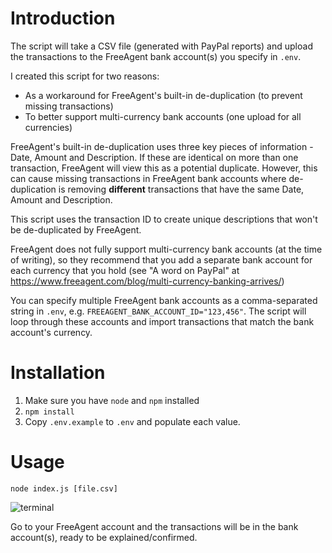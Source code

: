 # Introduction

The script will take a CSV file (generated with PayPal reports) and upload the transactions to the FreeAgent bank account(s) you specify in `.env`.

I created this script for two reasons:

- As a workaround for FreeAgent's built-in de-duplication (to prevent missing transactions)
- To better support multi-currency bank accounts (one upload for all currencies)

FreeAgent's built-in de-duplication uses three key pieces of information - Date, Amount and Description. If these are identical on more than one transaction, FreeAgent will view this as a potential duplicate. However, this can cause missing transactions in FreeAgent bank accounts where de-duplication is removing **different** transactions that have the same Date, Amount and Description.

This script uses the transaction ID to create unique descriptions that won't be de-duplicated by FreeAgent.

FreeAgent does not fully support multi-currency bank accounts (at the time of writing), so they recommend that you add a separate bank account for each currency that you hold (see "A word on PayPal" at https://www.freeagent.com/blog/multi-currency-banking-arrives/)

You can specify multiple FreeAgent bank accounts as a comma-separated string in `.env`, e.g. `FREEAGENT_BANK_ACCOUNT_ID="123,456"`. The script will loop through these accounts and import transactions that match the bank account's currency.

# Installation

1. Make sure you have `node` and `npm` installed
2. `npm install`
3. Copy `.env.example` to `.env` and populate each value.

# Usage

`node index.js [file.csv]`

![terminal](https://user-images.githubusercontent.com/7041605/120565828-d1e10e00-c405-11eb-9cb0-3b07e1524eb7.gif)

Go to your FreeAgent account and the transactions will be in the bank account(s), ready to be explained/confirmed.
